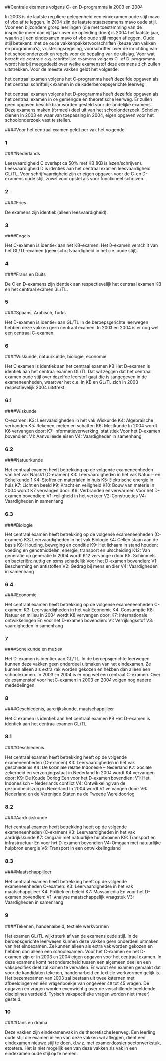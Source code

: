 <meta http-equiv='Content-Type' content='text/html; charset=utf-8' />

##Centrale examens volgens C- en D-programma in 2003 en 2004

In 2003 is de laatste reguliere gelegenheid een eindexamen oude stijl mavo of vbo af te leggen. In 2004 zijn de laatste staatsexamens mavo oude stijl. Voor een bijzondere groep leerlingen (die met toestemming van de inspectie meer dan vijf jaar over de opleiding doen) is 2004 het laatste jaar, waarin zij een eindexamen mavo of vbo oude stijl mogen afleggen. Oude stijl betekent: met de oude vakkenpakketvoorschriften (keuze van vakken en programma’s), vrijstellingsregeling, voorschriften over de inrichting van het schoolonderzoek en regels voor de bepaling van de uitslag. Voor wat betreft de centrale c.q. schriftelijke examens volgens C- of D-programma wordt hierbij meegedeeld over welke examenstof deze examens zich zullen uitstrekken. Voor de meeste vakken geldt het volgende: 

het centraal examen volgens het C-programma heeft dezelfde opgaven als het centraal schriftelijk examen in de kaderberoepsgerichte leerweg  

het centraal examen volgens het D-programma heeft dezelfde opgaven als het centraal examen in de gemengde en theoretische leerweg.   Er zullen geen opgaven beschikbaar worden gesteld voor de landelijke examens. Deze examens maken (formeel) deel uit van het schoolonderzoek. Scholen dienen in 2003 en waar van toepassing in 2004, eigen opgaven voor het schoolonderzoek vast te stellen.   

####Voor het centraal examen geldt per vak het volgende

### 1  

####Nederlands

Leesvaardigheid C overlapt ca 50% met KB (KB is lezen/schrijven). Leesvaardigheid D is identiek aan het centraal examen leesvaardigheid GL/TL. Voor schrijfvaardigheid zijn er eigen opgaven voor de C-en D-examens oude stijl, zowel voor opstel als voor functioneel schrijven.    
### 2  

####Fries

De examens zijn identiek (alleen leesvaardigheid).    
### 3  

####Engels

Het C-examen is identiek aan het KB-examen. Het D-examen verschilt van het GL/TL-examen (geen schrijfvaardigheid in het c.e. oude stijl).    
### 4  

####Frans en Duits

De C en D-examens zijn identiek aan respectievelijk het centraal examen KB en het centraal examen GL/TL.    
### 5  

####Spaans, Arabisch, Turks

Het D-examen is identiek aan GL/TL In de beroepsgerichte leerwegen hebben deze vakken geen centraal examen. In 2003 en 2004 is er nog wel een centraal C-examen.    
### 6  

####Wiskunde, natuurkunde, biologie, economie

Het C examen is identiek aan het centraal examen KB Het D-examen is identiek aan het centraal examen GL/TL Dat wil zeggen dat het centraal examen oude stijl over dezelfde leerstof gaat die is aangegeven in de exameneenheden, waarover het c.e. in KB en GL/TL zich in 2003 respectievelijk 2004 uitstrekt.   
### 6.1  

####Wiskunde

C-examen: K3: Leervaardigheden in het vak Wiskunde K4: Algebraïsche verbanden K5: Rekenen, meten en schatten K6: Meetkunde In 2004 wordt K6 vervangen door: K7: Informatieverwerking, statistiek Voor het D-examen bovendien: V1: Aanvullende eisen V4: Vaardigheden in samenhang    
### 6.2  

####Natuurkunde

Het centraal examen heeft betrekking op de volgende exameneenheden van het vak Na/sk1 (C-examen) K3: Leervaardigheden in het vak Natuur- en Scheikunde 1 K4: Stoffen en materialen in huis K5: Elektrische energie in huis K7: Licht en beeld K9: Kracht en veiligheid K10: Bouw van materie In 2004 wordt K7 vervangen door: K6: Verbranden en verwarmen Voor het D-examen bovendien: V1: veiligheid in het verkeer V2: Constructies V4: Vaardigheden in samenhang    
### 6.3  

####Biologie

Het centraal examen heeft betrekking op de volgende exameneenheden (C-examen) K3: Leervaardigheden in het vak Biologie K4: Cellen staan aan de basis K8: Houding, beweging en conditie K9: Het lichaam in stand houden: voeding en genotmiddelen, energie, transport en uitscheiding K12: Van generatie op generatie In 2004 wordt K12 vervangen door K5: Schimmels en bacteriën: nuttig en soms schadelijk Voor het D-examen bovendien: V1: Bescherming en antistoffen V2: Gedrag bij mens en dier V4: Vaardigheden in samenhang    
### 6.4  

####Economie

Het centraal examen heeft betrekking op de volgende exameneenheden C-examen: K3: Leervaardigheden in het vak Economie K4: Consumptie K8: Natuur en milieu In 2004 wordt K8 vervangen door: K7: Internationale ontwikkelingen En voor het D-examen bovendien: V1: Verrijkingsstof V3: vaardigheden in samenhang     
### 7  

####Scheikunde en muziek

Het D-examen is identiek aan GL/TL. In de beroepsgerichte leerwegen kunnen deze vakken geen onderdeel uitmaken van het eindexamen. Ze kunnen alleen als extra vak worden gekozen en hebben dan alleen een schoolexamen. In 2003 en 2004 is er nog wel een centraal C-examen. Over de examenstof voor het C-examen in 2003 en 2004 volgen nog nadere mededelingen    
### 8  

####Geschiedenis, aardrijkskunde, maatschappijleer

Het C examen is identiek aan het centraal examen KB Het D-examen is identiek aan het centraal examen GL/TL   
### 8.1  

####Geschiedenis

Het centraal examen heeft betrekking heeft op de volgende exameneenheden (C-examen) K3: Leervaardigheden in het vak geschiedenis K4: De koloniale relatie Indonesië – Nederland K7: Sociale zekerheid en verzorgingsstaat in Nederland In 2004 wordt K4 vervangen door: K9: De Koude Oorlog Een voor het D-examen bovendien: V1: Het Indonesisch – Nederlands conflict V4: Ontwikkeling van de gezondheidszorg in Nederland In 2004 wordt V1 vervangen door: V6: Nederland en de Verenigde Staten na de Tweede Wereldoorlog    
### 8.2  

####Aardrijkskunde

Het centraal examen heeft betrekking heeft op de volgende exameneenheden (C-examen) K3: Leervaardigheden in het vak aardrijkskunde K7: Omgaan met natuurlijke hulpbronnen K9: Transport en infrastructuur En voor het D-examen bovendien V4: Omgaan met natuurlijke hulpbron energie V6: Transport in een ontwikkelingsland    
### 8.3  

####Maatschappijleer

Het centraal examen heeft betrekking heeft op de volgende exameneenheden C-examen: K3: Leervaardigheden in het vak maatschappijleer K4: Politiek en beleid K7: Massamedia En voor het D-examen bovendien: V1: Analyse maatschappelijk vraagstuk V3: Vaardigheden in samenhang     
### 9  

####Tekenen, handenarbeid, textiele werkvormen

Het examen GL/TL wijkt sterk af van de examens oude stijl. In de beroepsgerichte leerwegen kunnen deze vakken geen onderdeel uitmaken van het eindexamen. Ze kunnen alleen als extra vak worden gekozen en hebben dan alleen een schoolexamen. Voor het C-examen en het D-examen zijn er in 2003 en 2004 eigen opgaven voor het centraal examen. In deze examens komt het onderscheid tussen een algemeen deel en een vakspecifiek deel zal komen te vervallen. Er wordt één examen gemaakt dat voor de kandidaten tekenen, handenarbeid en textiele werkvormen gelijk is. Het bezemexamen van 2003 zal bestaan uit twee katernen met afbeeldingen en één vragenboekje van ongeveer 40 tot 45 vragen. De opgaven en vragen worden evenwichtig over de verschillende beeldende disciplines verdeeld. Typisch vakspecifieke vragen worden niet (meer) gesteld.    
### 10  

####Dans en drama

Deze vakken zijn eindexamenvak in de theoretische leerweg. Een leerling oude stijl die examen in een van deze vakken wil afleggen, dient een eindexamen nieuwe stijl te doen, d.w.z. met examendossier sectorwerkstuk, etcetera. Het is niet mogelijk een van deze vakken als vak in een eindexamen oude stijl op te nemen.      
